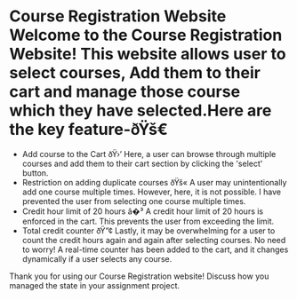 # Course Registration Website Welcome to the Course Registration Website! This website allows user to select courses, Add them to their cart and manage those course which they have selected.Here are the key feature-ðŸš€ 
* Add course to the Cart ðŸ›’
Here, a user can browse through multiple courses and add them to their cart section by clicking the 'select' button.
* Restriction on adding duplicate courses ðŸš«
A user may unintentionally add one course multiple times. However, here, it is not possible. I have prevented the user from selecting one course multiple times.
* Credit hour limit of 20 hours â�³
A credit hour limit of 20 hours is enforced in the cart. This prevents the user from exceeding the limit.
* Total credit counter ðŸ”¢ Lastly, it may be overwhelming for a user to count the credit hours again and again after selecting courses. No need to worry! A real-time counter has been added to the cart, and it changes dynamically if a user selects any course.


Thank you for using our Course Registration website!
Discuss how you managed the state in your assignment project.


